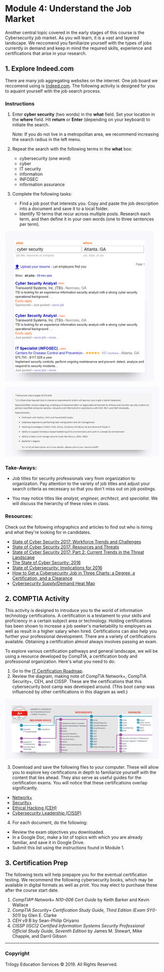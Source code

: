 # Module 4: Understand the Job Market

Another central topic covered in the early stages of this course is the Cybersecurity job market. As you  will learn, it is a vast and layered landscape. We reccomend you familiarize yourself with the types of jobs currently in demand and keep in mind the required skills, experience and certifications that arise in your research. 


## 1. Explore Indeed.com

There are many job aggregating websites on the internet. One job board we reccomend using is [Indeed.com](www.indeed.com). The following activity is designed for you to aquaint yourself with the job search process. 

### Instructions

1. Enter **cyber security** (two words) in the **what** field. Set your location in the **where** field. Hit **return** or **Enter** (depending on your keyboard) to initiate the search. 

   Note: If you do not live in a metropolitan area, we recommend increasing the search radius in the left menu. 

2. Repeat the search with the following terms in the **what** box: 

   - cybersecurity (one word)
   - cyber
   - IT security
   - information 
   - INFOSEC
   - information assurance

3. Complete the following tasks:

   - Find a job post that interests you. Copy and paste the job description into a document and save it to a local folder.
   - Identify 10 terms that recur across multiple posts. Research each term, and then define it in your own words (one to three sentences per term). 

![1077](assets/1077.png)

![1078](assets/1078.png)

### Take-Aways: 

- Job titles for security professionals vary from organization to organization. Pay attention to the variety of job titles and adjust your search criteria as necessary so that you don't miss out on job postings.

- You may notice titles like *analyst, engineer, architect,* and *specialist.* We will discuss the hierarchy of these roles in class.


### Resources:

Check out the following infographics and articles to find out who is hiring and what they're looking for in candidates. 

- [State of Cyber Security 2017: Workforce Trends and Challenges](https://www.isaca.org/cyber/Documents/State-of-Cybersecurity-infographic_res_eng_0217.pdf)
- [State of Cyber Security 2017: Resources and Threats](http://www.isaca.org/cyber/Documents/State-of-Cybersecurity-part-2-infographic_res_eng_0517.pdf)
- [State of Cyber Security 2017: Part 2: Current Trends in the Threat Landscape](http://www.isaca.org/Knowledge-Center/Research/Documents/state-of-cybersecurity-2017-part-2_res_eng_0517.PDF)
- [The State of Cyber Security: 2016](http://www.isaca.org/cyber/Documents/State-of-Cybersecuritynew-infographic.pdf)
- [State of Cybersecurity: Implications for 2016](http://www.isaca.org/cyber/Documents/state-of-cybersecurity_res_eng_0316.pdf)
- [How to Get a Cybersecurity Job in Three Charts: a Degree, a Certification, and a Clearance](http://burning-glass.com/how-to-get-a-cybersecurity-job-in-three-charts-a-degree-a-certification-and-a-clearance/)
- [Cybersecurity Supply/Demand Heat Map](http://cyberseek.org/heatmap.html)


## **2. COMPTIA Activity**

This activity is designed to introduce you to the world of information technology certifications.  A certification is a testament to your skills and proficiency in a certain subject area or technology. Holding certifications has been shown to increase a job seeker's marketability to employers as well as result in a higher salary when hired. Certifications can also help you further your professional development. There are a variety of certifications available. Obtaining a certification almost always involves passing an exam.

To explore various certification pathways and general landscape, we will be using a resource developed by CompTIA, a certification body and professional organization. Here's what you need to do: 

1. Go to the [IT Certification Roadmap](https://certification.comptia.org/docs/default-source/downloadablefiles/it-certification-roadmap.pdf). 
2. Review the diagram, making note of CompTIA Network+, CompTIA Security+, CEH, and CISSP. These are the certifications that this cybersecurity boot camp was developed around. (This boot camp was influenced by other certifications in this diagram as well.) 

![1076](assets/1076.png)

3. Download and save the following files to your computer. These will allow you to explore key certifications in depth to familiarize yourself with the content that lies ahead. They also serve as useful guides for the certification exams. You will notice that these certifications overlap significantly.
- [Network+](https://certification.comptia.org/docs/default-source/exam-objectives/comptia-network-%28n10-006%29_examobjectives.pdf)
- [Security+](https://certification.comptia.org/docs/default-source/exam-objectives/comptia-security-sy0-501-exam-objectives.pdf?sfvrsn=2)
- [Ethical Hacking \(CEH\)](https://www.eccouncil.org/wp-content/uploads/2016/02/cehv9-brochure.pdf)
- [Cybersecurity Leadership \(CISSP\)](https://www.isc2.org/-/media/ISC2/Certifications/Exam-Outlines/CISSP-Exam-Outline-121417--Final.ashx)

4. For each document, do the following: 
- Review the exam objectives you downloaded.
- In a Google Doc, make a list of topics with which you are already familiar, and save it in Google Drive.
- Submit this list using the instructions found in Module 1. 


## **3. Certification Prep**

The following texts will help prepapre you for the eventual certification testing. We recommend the following cybersecurity books, which may be available in digital formats as well as print. You may elect to purchase these after the course start date.

1. *CompTIA® Network+ N10–006 Cert Guide* by Keith Barker and Kevin Wallace
2. *CompTIA Security+ Certification Study Guide, Third Edition \(Exam SY0-501\)* by Glen E. Clarke
3. *CEH v9* B by Sean-Philip Oriyano
4. *CISSP \(ISC\)2 Certified Information Systems Security Professional Official Study Guide, Seventh Edition* by James M. Stewart, Mike Chapple, and Darril Gibson


-------

### Copyright

Trilogy Education Services © 2019. All Rights Reserved.
